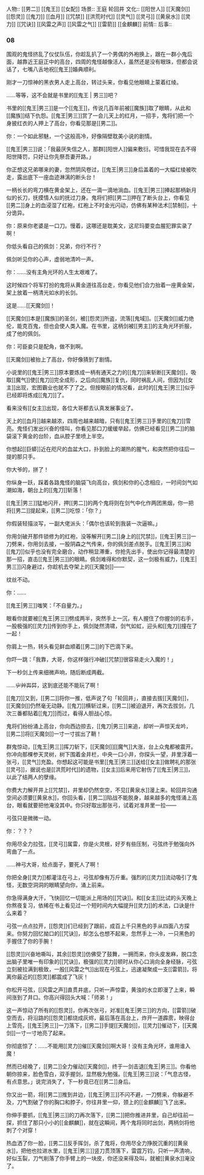 人物:: [[男二]] [[鬼王]] [[女配]]
场景:: 王庭 轮回井
文化:: [[阳世人]] [[天魔剑]] [[怨灵]] [[鬼刀]] [[血月]] [[咒禁]] [[洪荒时代]] [[灵气]] [[灵弓]] [[黄泉水]] [[灵力]] [[咒诀]] [[风雷之声]] [[风雷之气]] [[雷箭]] [[金麒麟]]
前情:: 
后事:: 

### 08

围观的鬼怪挤乱了仪仗队伍，你趁乱扒了一个男偶的外袍换上，跟在一群小鬼后面，越靠近王庭正中的高台，四周的鬼怪越像活人，虽然还是没有眼珠，但都会说话了，七嘴八舌地祝[[鬼王]]婚典顺利。

刚才一刀惊神的黑衣男人走上高台，转过头来，你看见他眼睛上蒙着红绫。

……等等，这不会就是书里的[[鬼王 | 男三]]吧？

书里的[[鬼王|男三]]是一个[[鬼王]]，传说几百年前被[[魔族]]取了眼睛，从此和[[魔族]]结下仇怨。[[鬼王|男三]]赏了一会儿天上的红月，一招手，鬼将们把一个身披红衣的人押上了高台，你看见那是[[男二]]。

你：一个如此邪魅，一个这般高冷，好像隔壁耽美小说的剧情。

[[鬼王|男三]]说：「我最厌失信之人，那群[[阳世人]]偏来敷衍。可惜我现在去不得阳世降罚，只好让你先祭吾妻开路。」

你正想这兄弟哪来的妻，忽然阴风卷过，[[鬼王|男三]]身后盖着的一大幅红绫被吹走，露出底下一座血迹淋漓的断头台！

一柄长长的弯刀横在黄金架上，还在一滴一滴地淌血。[[鬼王|男三]]捧起那柄新月似的长刀，抚摸情人似的抚过刀身。鬼将们把[[男二]]押在了断头台上，你看见[[男二]]身上的血浸湿了红袍，红袍上不时金光闪动，仿佛有某种法术[[禁制]]，十分诡异。

你：原来你老婆是一口刀。慢着，这哪还是耽美文，这尼玛要变血腥犯罪实录了啊！

你低头看自己的佩剑：兄弟，你行不行？

佩剑听见你的心声，虚弱地清吟一声。

你：……没有主角光环的人生太艰难了。

这时候四个将军打扮的鬼将从黄金道往高台走，你看见他们合力抬着一座黄金架，架上放着一柄清光如水的长剑。

这是……[[天魔剑]]！

[[天魔剑]]本是[[魔族]]的圣剑，被[[怨灵]]所盗，流落[[鬼域]]。[[天魔剑]]威力绝伦，能克百鬼，但也会使人类入魔。在书里，这柄剑被[[男主]]的主角光环折服，成了他的佩剑。

你：可臣妾只是配角，做不到啊。

[[天魔剑]]被抬上了高台，你好像猜到了剧情。

小说里的[[鬼王|男三]]原本要炼成一柄有通天之力的[[鬼刀]]来斩断[[天魔剑]]，吸取[[魔气]]使[[鬼刀]]完全成形，之后向[[魔族]]复仇，同时祸乱人间，但因为[[女主]]出现，宏图霸业也就不了了之。但按眼前的情况看，此时的[[鬼王|男三]]似乎已经即将炼成[[鬼刀]]了。

看来没有[[女主]]出现，各位大哥都去认真发展事业了。

天上的[[血月]]越来越浓，四周也越来越暗，只有[[鬼王|男三]]手里的[[鬼刀]]雪亮。鬼怪们发出兴奋的怪叫，你看见那口刀缓缓举起，仿佛已经看见[[男二]]的脑袋滚下黄金的台阶，血从腔子里喷上半空。

你想起[[巨蟒]]近在咫尺的血盆大口，扑到脸上的潮热的腥气，和突然把你往后一提的那只手。

你大爷的，拼了！

你纵身一跃，踩着各路鬼怪的脑袋飞向高台，佩剑和你的心念相应，一时间剑气如潮如海，朝台上的[[鬼刀]]斩落！

[[鬼王|男三]]猛地闪开，押[[男二]]的两个鬼将则在剑气中化作两团黑烟，你一把将[[男二]]提起来，[[男二]]吃惊：「你？」

你假装轻描淡写，一副大佬派头：「偶尔也该轮到我装一次逼嘛。」

你用剑破开那件锁修为的红袍，没等解开[[男二]]身上的[[咒禁]]，[[鬼王|男三]]一刀劈来，你用剑去接，一股阴森之气传来，你的佩剑差点脱手。[[鬼王|男三]]和[[鬼刀]]似乎也没有完全磨合，动作稍显滞重，你抢先出手，使出你记得最清楚的那一招，直击[[鬼王|男三]]的眼睛。佩剑难得和你默契，这一剑极有威力，[[鬼王| 男三]]闪身避过，你趁机去夺架上的[[天魔剑]]——

纹丝不动。

你：……

[[鬼王|男三]]嗤笑：「不自量力。」

眼看你就要被[[鬼王|男三]]劈成两半，突然手上一沉，有人握住了你握剑的右手，一股极强的[[灵力]]传到你手上，佩剑陡然清啸，剑气如虹，迎头和[[鬼刀]]撞在了一起！

你肩上一热，转头看见鲜血顺着[[男二]]的下巴滴下来。

你吓一跳：「我靠，大哥，你这样强行冲破[[咒禁]]很容易走火入魔的！」

下一秒剑上传来细微声响，随后断成两截。

……屮艸芔茻，这到底还能不能玩了啊！

[[鬼刀]]又到，[[男二]]将你一推，低声说了句「轮回井」，直接去拔[[天魔剑]]，[[天魔剑]]仍然毫无动静。[[鬼刀]]横斩过来，[[男二]]被迫退开，再次去拔剑，几次三番都贴着[[鬼刀]]而过，看得人胆战心惊。

鬼将们纷纷涌上高台，你向西边掠去，[[鬼刀|男三]]来追，却听一声惊天龙吟，[[男二]]将[[天魔剑]]一寸一寸拔出了鞘！

群鬼惊动，[[鬼王|男三]]挥刀斩下，[[天魔剑]][[魔气]]大涨，台上众鬼都被震开。你冲向那棵参天灵树，树下围着金井栏，中央一口小井，你探头一望，井里浮着一张弓，[[灵气]]充盈。你想起这可能是书里[[鬼王|男三]]送给[[女主]]做聘礼的那张[[灵弓]]，据说也是[[洪荒时代]]的遗物，[[女主]]后来用它射伤了[[鬼王|男三]]，以此了结两人的孽缘。

你费大力解开井上[[咒禁]]，井里却仍然空空，不见[[黄泉水]]漫上来。轮回井沟通空间必须要[[黄泉水]]，你回头看，[[男二]]陷战不能脱身，越来越多的鬼怪涌上高台，眼看就要把他淹没其中。你只好取出那张弓，试着对准井里一拉——

弓弦只是微微一动。

你：？？？

你用尽全力拉弦，[[灵弓]]属雷，你是火灵根，好歹有些压制，弓弦终于勉强向外弯曲了一点。

……神弓大哥，给点面子，要死人了啊！

你把全身[[灵力]]都灌注在弓上，弓弦却像有万斤重。强烈的[[灵力]]流动吸引了鬼怪，无数空洞洞的眼睛望向你，涌上前来。

你急得满身大汗，飞快回忆一切能派上用场的[[咒诀]]。和[[女主]]比试的头天晚上你熬夜复习，依稀在书上看见过一个短时间内大幅提升[[灵力]]的术法，口诀是什么来着？

弓弦一点点拉开，[[怨灵]]们已经到了跟前，成百上千只黑色的手从四面八方探来。你努力回忆拗口的[[咒诀]]，却怎么也想不起来，忽然手上一冷，一只黑色的手握住了你的手腕！

[[怨灵]]兴奋地嘶叫，其余[[怨灵]]仿佛受了鼓舞，一拥而来，你头皮发麻，脱口念出脑子里唯一有印象的[[咒诀]]，极强的[[灵力]]顿时从你心口淌向全身经脉，弓弦立刻被拉满到极致，一股[[风雷之气]]出现在弓弦上，迅速凝聚成一支[[雷箭]]，将离你最近的[[怨灵]]都震成了飞灰！

你松开弓弦，[[风雷之声]]直贯井底，只听一声惊雷，黄浊的水立即漫了上来，瞬间涨到了井口。你高兴得回头大喊：「师弟！」

这一声惊动了所有的[[怨灵]]，你再次张弓，对准[[鬼王|男三]]的方向，[[雷箭]]破空而去，将沿路的[[怨灵]]都烧成灰烬，最后落在高台上，炸开一道霹雳，映得台上雪亮，[[鬼王|男三]]一刀落下，[[男二]]手提[[天魔剑]]，[[灵力]]催动下，[[天魔剑]]一寸一寸地亮了起来。

你彻底惊了：……不能用[[灵力]]催[[天魔剑]]啊大哥！没有主角光环，谁用谁入魔！

然而已经晚了，[[男二]]全力催动[[天魔剑]]，终于一剑击退[[鬼王|男三]]。你看他朝你掠来，脸色雪白，双手握剑，显然极为勉强。[[鬼王|男三]]说：「气息古怪，有点意思。」说完消失了，下一秒竟已在[[男二]]身后。

你又出一箭，将[[男二]]推到井边，[[鬼王|男三]]不闪不避，一刀劈来，你躲避不及，刀气割破了你的胸口和脖子，你往井里一仰，颈上的[[金麒麟]]飞了出来。

你伸手要抓，[[鬼王|男三]]的刀再次落下，[[男二]]把你推进井里，自己却往前一探，抓住了那只小小的[[金麒麟]]，就在这瞬间，两个鬼将同时出剑，两柄剑将他刺了个对穿！

热血洒了你一脸，[[男二]]反手挥剑，杀了鬼将，你用尽全力挣脱沉重的[[黄泉水]]，把他也拉进水里，[[鬼王|男三]]竖刀贯顶落下，雷霆万钧，只听一声清响，好似玉裂，刀气削落了你手臂上的一块皮，你还没来得及叫，就被[[黄泉水]]淹没了。
